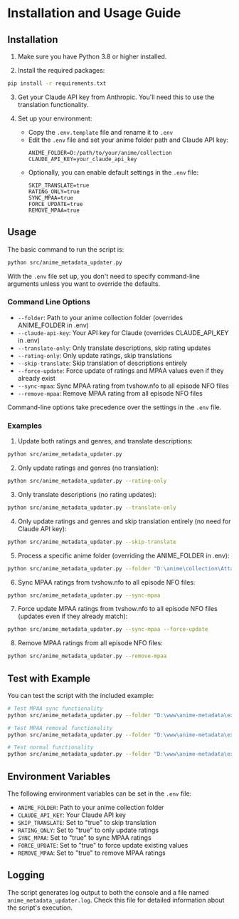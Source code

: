 # Installation and Usage Guide

## Installation

1. Make sure you have Python 3.8 or higher installed.

2. Install the required packages:

```bash
pip install -r requirements.txt
```

3. Get your Claude API key from Anthropic. You'll need this to use the translation functionality.

4. Set up your environment:
   - Copy the `.env.template` file and rename it to `.env`
   - Edit the `.env` file and set your anime folder path and Claude API key:
     ```
     ANIME_FOLDER=D:/path/to/your/anime/collection
     CLAUDE_API_KEY=your_claude_api_key
     ```
   - Optionally, you can enable default settings in the `.env` file:
     ```
     SKIP_TRANSLATE=true
     RATING_ONLY=true
     SYNC_MPAA=true
     FORCE_UPDATE=true
     REMOVE_MPAA=true
     ```

## Usage

The basic command to run the script is:

```bash
python src/anime_metadata_updater.py
```

With the `.env` file set up, you don't need to specify command-line arguments unless you want to override the defaults.

### Command Line Options

- `--folder`: Path to your anime collection folder (overrides ANIME_FOLDER in .env)
- `--claude-api-key`: Your API key for Claude (overrides CLAUDE_API_KEY in .env)
- `--translate-only`: Only translate descriptions, skip rating updates
- `--rating-only`: Only update ratings, skip translations
- `--skip-translate`: Skip translation of descriptions entirely
- `--force-update`: Force update of ratings and MPAA values even if they already exist
- `--sync-mpaa`: Sync MPAA rating from tvshow.nfo to all episode NFO files
- `--remove-mpaa`: Remove MPAA rating from all episode NFO files

Command-line options take precedence over the settings in the `.env` file.

### Examples

1. Update both ratings and genres, and translate descriptions:

```bash
python src/anime_metadata_updater.py
```

2. Only update ratings and genres (no translation):

```bash
python src/anime_metadata_updater.py --rating-only
```

3. Only translate descriptions (no rating updates):

```bash
python src/anime_metadata_updater.py --translate-only
```

4. Only update ratings and genres and skip translation entirely (no need for Claude API key):

```bash
python src/anime_metadata_updater.py --skip-translate
```

5. Process a specific anime folder (overriding the ANIME_FOLDER in .env):

```bash
python src/anime_metadata_updater.py --folder "D:\anime\collection\Attack on Titan"
```

6. Sync MPAA ratings from tvshow.nfo to all episode NFO files:

```bash
python src/anime_metadata_updater.py --sync-mpaa
```

7. Force update MPAA ratings from tvshow.nfo to all episode NFO files (updates even if they already match):

```bash
python src/anime_metadata_updater.py --sync-mpaa --force-update
```

8. Remove MPAA ratings from all episode NFO files:

```bash
python src/anime_metadata_updater.py --remove-mpaa
```

## Test with Example

You can test the script with the included example:

```bash
# Test MPAA sync functionality
python src/anime_metadata_updater.py --folder "D:\www\anime-metadata\example" --sync-mpaa

# Test MPAA removal functionality
python src/anime_metadata_updater.py --folder "D:\www\anime-metadata\example" --remove-mpaa

# Test normal functionality
python src/anime_metadata_updater.py --folder "D:\www\anime-metadata\example" --skip-translate
```

## Environment Variables

The following environment variables can be set in the `.env` file:

- `ANIME_FOLDER`: Path to your anime collection folder
- `CLAUDE_API_KEY`: Your Claude API key
- `SKIP_TRANSLATE`: Set to "true" to skip translation
- `RATING_ONLY`: Set to "true" to only update ratings
- `SYNC_MPAA`: Set to "true" to sync MPAA ratings
- `FORCE_UPDATE`: Set to "true" to force update existing values
- `REMOVE_MPAA`: Set to "true" to remove MPAA ratings

## Logging

The script generates log output to both the console and a file named `anime_metadata_updater.log`. Check this file for detailed information about the script's execution.